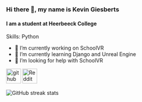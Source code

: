 ### Hi there 👋, my name is Kevin Giesberts
#### I am a student at Heerbeeck College

Skills: Python

- 🔭 I’m currently working on SchoolVR 
- 🌱 I’m currently learning Django and Unreal Engine 
- 🤔 I’m looking for help with SchoolVR 


[<img src='https://cdn.jsdelivr.net/npm/simple-icons@3.0.1/icons/github.svg' alt='github' height='40'>](https://github.com/KevinGiesberts)
[<img src='https://cdn.jsdelivr.net/npm/simple-icons@3.0.1/icons/reddit.svg' alt='Reddit' height='40'>](https://www.reddit.com/user/KevinGiesberts) 

![GitHub streak stats](https://github-readme-streak-stats.herokuapp.com/?user=KevinGiesberts)
